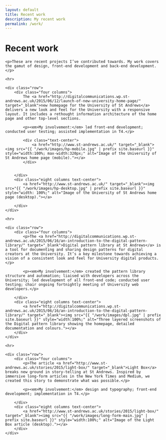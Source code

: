 ```yaml
---
layout: default
title: Recent work
description: My recent work
permalink: /work/
---
```




<div class="wrapper">
    <h1>Recent work</h1>

    <p>These are recent projects I’ve contributed towards. My work covers the gamut of design, front-end development and back-end development.</p>

    <hr>

</div>

<div class="wrapper  wrapper--wide">

    


    <div class="row">
        <div class="four columns">
            The <a href="http://digitalcommunications.wp.st-andrews.ac.uk/2015/06/12/launch-of-new-university-home-page/" target="_blank">new homepage for the University of St Andrews</a> delivers a new look and feel for the University with a responsive layout. It includes a rethought information architecture of the home page and other top-level sections. 

            <p><em>My involvement:</em> led front-end development; conducted user testing; assisted implementation in T4.</p>

            <div class="text-center">
                <a href="http://www.st-andrews.ac.uk/" target="_blank"><img src="{{ "/work/images/hp-mobile.jpg" | prefix site.baseurl }}" style="width:100%; max-width:320px;" alt="Image of the University of St Andrews home page (mobile)."></a>
            </div>

            
        </div>
        <div class="eight columns text-center">
            <a href="http://www.st-andrews.ac.uk/" target="_blank"><img src="{{ "/work/images/hp-desktop.jpg" | prefix site.baseurl }}" style="width: 100%;" alt="Image of the University of St Andrews home page (desktop)."></a>
            
        </div>
    </div>

    <hr>

    <div class="row">
        <div class="four columns">
            <p>The <a href="http://digitalcommunications.wp.st-andrews.ac.uk/2015/06/16/an-introduction-to-the-digital-pattern-library/" target="_blank">Digital pattern library at St Andrews</a> is a tool for documenting and sharing design patterns for digital creators at the University. It’s a key milestone towards achieving a vision of a consistent look and feel for University digital products.</p>

            <p><em>My involvement:</em> created the pattern library structure and automation; liaised with developers across the University; led development of all front-end code; conducted user testing; chair ongoing fortnightly meeting of University web developers.</p>
            
        </div>
        <div class="eight columns text-center">
            <a href="http://digitalcommunications.wp.st-andrews.ac.uk/2015/06/16/an-introduction-to-the-digital-pattern-library/" target="_blank"><img src="{{ "/work/images/dpl.jpg" | prefix site.baseurl }}" style="width:100%;" alt="Three layered screenshots of the Digital pattern library showing the homepage, detailed documentation and colours."></a>
        </div>
    </div>

    <hr>

    <div class="row">
        <div class="four columns">
            <p>The article <a href="http://www.st-andrews.ac.uk/stories/2015/light-box/" target="_blank">Light Box</a> breaks new ground in story-telling at St Andrews. Inspired by immersive long-form articles in the New York Times and Medium, we created this story to demonstrate what was possible.</p>

            <p><em>My involvement:</em> design and typography; front-end development; implementation in T4.</p>

        </div>
        <div class="eight columns text-center">
            <a href="http://www.st-andrews.ac.uk/stories/2015/light-box/" target="_blank"><img src="{{ "/work/images/long-form-main.jpg" | prefix site.baseurl }}" style="width:100%;" alt="Image of the Light Box article (desktop)."></a>
        </div>
    </div>



    



</div>





